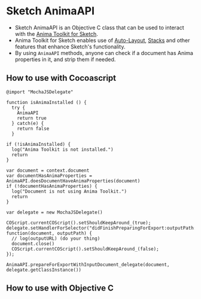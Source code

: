 # Sketch AnimaAPI

* Sketch AnimaAPI is an Objective C class that can be used to interact with the [Anima Toolkit for Sketch](https://www.animaapp.com).
* Anima Toolkit for Sketch enables use of [Auto-Layout](https://animaapp.github.io/docs/v1/auto-layout/), [Stacks](https://animaapp.github.io/docs/v1/auto-layout/12-stacks-flexbox.html) and other features that enhance Sketch's functionality.
* By using `AnimaAPI` methods, anyone can check if a document has Anima properties in it, and strip them if needed.

## How to use with Cocoascript
```
@import "MochaJSDelegate"

function isAnimaInstalled () {
  try {
    AnimaAPI
    return true
  } catch(e) {
    return false
  }

if (!isAnimaInstalled) {
  log("Anima Toolkit is not installed.")
  return
}

var document = context.document
var documentHasAnimaProperties = AnimaAPI.doesDocumentHaveAnimaProperties(document)
if (!documentHasAnimaProperties) {
  log("Document is not using Anima Toolkit.")
  return
}

var delegate = new MochaJSDelegate()

COScript.currentCOScript().setShouldKeepAround_(true);
delegate.setHandlerForSelector("didFinishPreparingForExport:outputPath:", function(document, outputPath) {
  // log(outputURL) (do your thing)
  document.close()
  COScript.currentCOScript().setShouldKeepAround_(false);
});

AnimaAPI.prepareForExportWithInputDocument_delegate(document, delegate.getClassInstance())
```

## How to use with Objective C
```

```
